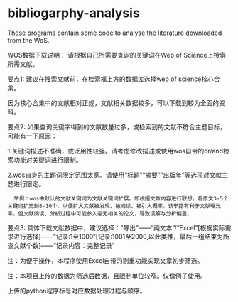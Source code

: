 # bibliogarphy-analysis
These programs contain some code to analyse the literature downloaded from the WoS.


WOS数据下载说明：
请根据自己所需要查询的关键词在Web of Science上搜索所需文献。

要点1: 建议在搜索文献前，在检索框上方的数据库选择web of science核心合集。

因为核心合集中的文献相对正规，文献相关数据较多，可以下载到较为全面的资料。
      
要点2: 如果查询关键字得到的文献数量过多，或检索到的文献不符合主题目标，可能有一下原因：

1.关键词描述不准确，或泛用性较强。请考虑修改描述或使用wos自带的or/and检索功能对关键词进行限制。
      
2.wos自身的主题词限定范围太宽。请使用“标题”“摘要”“出版年”等选项对文献主题进行限定。
      
      举例：wos中默认的文献关键词为文献关键词扩展。即根据文章内容进行联想，将原文3-5个关键词扩充到8-10个，以便扩大文献被发现、被阅读、被引大概率。该举措有利于文献曝光率，但文献阅读、分析过程中可能参入毫无相关的论文，导致误解与分析偏差。
       
要点3: 具体下载文献数据中，建议选择：“导出”——“纯文本“/“Excel”[根据实际需求进行选择]——”记录:1至1000“[记录:1001至2000,以此类推，最后一组结束为所查文献个数]——“记录内容：完整记录”


注：为便于操作，本程序使用Excel自带的剔重功能实现文章初步筛选。

注：本项目上传的数据为筛选后数据，且限制单位较窄。仅做例子使用。


上传的python程序标号对应数据处理过程与顺序。

